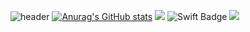 ![header](https://capsule-render.vercel.app/api?type=Waving&color=gradient&height=250&section=header&text=JuYeong%&fontSize=60)
[![Anurag's GitHub stats](https://github-readme-stats.vercel.app/api?username=juyeong525)](https://github.com/juyeong525/github-readme-stats)
<img src="https://img.shields.io/badge/Python-3766AB?style=flat-square&logo=Python&logoColor=white"/></a>
![Swift Badge](https://img.shields.io/badge/Swift-FA7343?&style=flat-square&logo=Swift&logoColor=white)
<img src="https://img.shields.io/badge/C-A8B9CC?style=flat-square&logo=C&logoColor=white"/></a>
